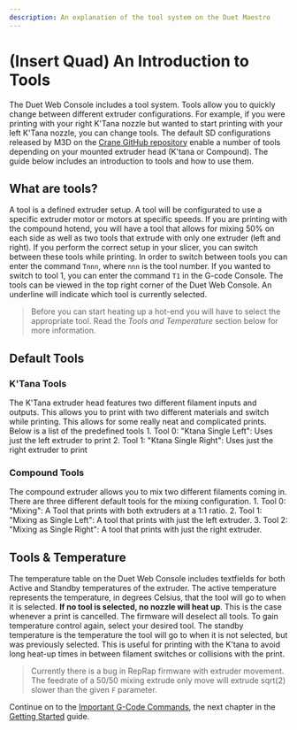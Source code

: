 ```yaml
---
description: An explanation of the tool system on the Duet Maestro
---
```


# \(Insert Quad\) An Introduction to Tools

The Duet Web Console includes a tool system. Tools allow you to quickly change between different extruder configurations. For example, if you were printing with your right K'Tana nozzle but wanted to start printing with your left K'Tana nozzle, you can change tools. The default SD configurations released by M3D on the [Crane GitHub repository](https://github.com/PrintM3D/Crane) enable a number of tools depending on your mounted extruder head \(K'tana or Compound\). The guide below includes an introduction to tools and how to use them.

## What are tools?

A tool is a defined extruder setup. A tool will be configurated to use a specific extruder motor or motors at specific speeds. If you are printing with the compound hotend, you will have a tool that allows for mixing 50% on each side as well as two tools that extrude with only one extruder \(left and right\). If you perform the correct setup in your slicer, you can switch between these tools while printing. In order to switch between tools you can enter the command `Tnnn`, where `nnn` is the tool number. If you wanted to switch to tool 1, you can enter the command `T1` in the G-code Console. The tools can be viewed in the top right corner of the Duet Web Console. An underline will indicate which tool is currently selected.

> Before you can start heating up a hot-end you will have to select the appropriate tool. Read the _Tools and Temperature_ section below for more information.

## Default Tools

### K'Tana Tools

The K'Tana extruder head features two different filament inputs and outputs. This allows you to print with two different materials and switch while printing. This allows for some really neat and complicated prints. Below is a list of the predefined tools 1. Tool 0: "Ktana Single Left": Uses just the left extruder to print 2. Tool 1: "Ktana Single Right": Uses just the right extruder to print

### Compound Tools

The compound extruder allows you to mix two different filaments coming in. There are three different default tools for the mixing configuration. 1. Tool 0: "Mixing": A Tool that prints with both extruders at a 1:1 ratio. 2. Tool 1: "Mixing as Single Left": A tool that prints with just the left extruder. 3. Tool 2: "Mixing as Single Right": A tool that prints with just the right extruder.

## Tools & Temperature

The temperature table on the Duet Web Console includes textfields for both Active and Standby temperatures of the extruder. The active temperature represents the temperature, in degrees Celsius, that the tool will go to when it is selected. **If no tool is selected, no nozzle will heat up**. This is the case whenever a print is cancelled. The firmware will deselect all tools. To gain temperature control again, select your desired tool. The standby temperature is the temperature the tool will go to when it is not selected, but was previously selected. This is useful for printing with the K'tana to avoid long heat-up times in between filament switches or collisions with the print.

> Currently there is a bug in RepRap firmware with extruder movement. The feedrate of a 50/50 mixing extrude only move will extrude sqrt\(2\) slower than the given `F` parameter.

Continue on to the [Important G-Code Commands](https://m3d.gitbook.io/promega-docs/getting-started/important-g-code-commands), the next chapter in the [Getting Started](https://m3d.gitbook.io/promega-docs/getting-started) guide.

